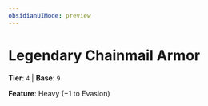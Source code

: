 ```yaml
---
obsidianUIMode: preview
---
```

# Legendary Chainmail Armor

**Tier**: `4` | **Base**: `9`

**Feature**: Heavy (−1 to Evasion)